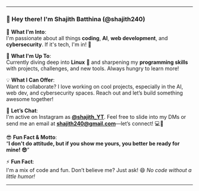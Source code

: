 

---

### 👋 Hey there! I'm **Shajith Batthina** (@shajith240)  
   
👀 **What I'm Into**:  
I'm passionate about all things **coding**, **AI**, **web development**, and **cybersecurity**. If it's tech, I'm in! 🚀  

🌱 **What I'm Up To**:  
Currently diving deep into **Linux** 🐧 and sharpening my **programming skills** with projects, challenges, and new tools. Always hungry to learn more!  

💡 **What I Can Offer**:  
Want to collaborate? I love working on cool projects, especially in the AI, web dev, and cybersecurity spaces. Reach out and let’s build something awesome together!  

💬 **Let’s Chat**:  
I'm active on Instagram as **[@shajith_YT](https://www.instagram.com/shajith_YT)**. Feel free to slide into my DMs or send me an email at **shajith240@gmail.com**—let’s connect! 💻📲  

😎 **Fun Fact & Motto**:  
“**I don't do attitude, but if you show me yours, you better be ready for mine! 😎**”  

⚡ **Fun Fact**:  
I'm a mix of code and fun. Don’t believe me? Just ask! 😄 *No code without a little humor!*  

---



<!---
shajith240/shajith240 is a ✨ special ✨ repository because its `README.md` (this file) appears on your GitHub profile.
You can click the Preview link to take a look at your changes.
--->
